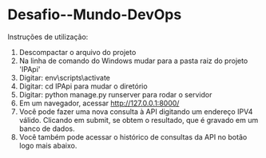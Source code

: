 # Desafio--Mundo-DevOps

Instruções de utilização:
1. Descompactar o arquivo do projeto
2. Na linha de comando do Windows mudar para a pasta raiz do projeto 'IPApi'
3. Digitar: env\scripts\activate
4. Digitar: cd IPApi para mudar o diretório
5. Digitar: python manage.py runserver para rodar o servidor
6. Em um navegador, acessar http://127.0.0.1:8000/
7. Você pode fazer uma nova consulta à API digitando um endereço IPV4 válido. Clicando em submit, se obtem o resultado, que é gravado em um banco de dados.
8. Você também pode acessar o histórico de consultas da API no botão logo mais abaixo.
